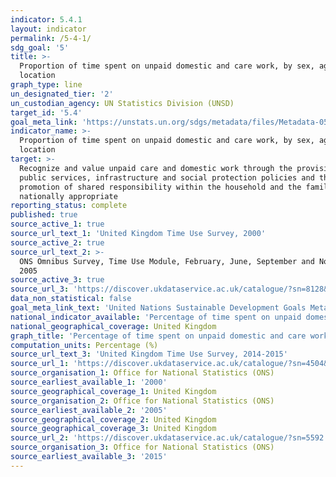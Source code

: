 ```yaml
---
indicator: 5.4.1
layout: indicator
permalink: /5-4-1/
sdg_goal: '5'
title: >-
  Proportion of time spent on unpaid domestic and care work, by sex, age and
  location
graph_type: line
un_designated_tier: '2'
un_custodian_agency: UN Statistics Division (UNSD)
target_id: '5.4'
goal_meta_link: 'https://unstats.un.org/sdgs/metadata/files/Metadata-05-04-01.pdf'
indicator_name: >-
  Proportion of time spent on unpaid domestic and care work, by sex, age and
  location
target: >-
  Recognize and value unpaid care and domestic work through the provision of
  public services, infrastructure and social protection policies and the
  promotion of shared responsibility within the household and the family as
  nationally appropriate
reporting_status: complete
published: true
source_active_1: true
source_url_text_1: 'United Kingdom Time Use Survey, 2000'
source_active_2: true
source_url_text_2: >-
  ONS Omnibus Survey, Time Use Module, February, June, September and November
  2005
source_active_3: true
source_url_3: 'https://discover.ukdataservice.ac.uk/catalogue/?sn=8128&type=Data%20catalogue'
data_non_statistical: false
goal_meta_link_text: 'United Nations Sustainable Development Goals Metadata: 5.4.1'
national_indicator_available: 'Percentage of time spent on unpaid domestic and care work, by sex'
national_geographical_coverage: United Kingdom
graph_title: 'Percentage of time spent on unpaid domestic and care work, by sex'
computation_units: Percentage (%)
source_url_text_3: 'United Kingdom Time Use Survey, 2014-2015'
source_url_1: 'https://discover.ukdataservice.ac.uk/catalogue/?sn=4504&type=Data%20catalogue'
source_organisation_1: Office for National Statistics (ONS)
source_earliest_available_1: '2000'
source_geographical_coverage_1: United Kingdom
source_organisation_2: Office for National Statistics (ONS)
source_earliest_available_2: '2005'
source_geographical_coverage_2: United Kingdom
source_geographical_coverage_3: United Kingdom
source_url_2: 'https://discover.ukdataservice.ac.uk/catalogue/?sn=5592'
source_organisation_3: Office for National Statistics (ONS)
source_earliest_available_3: '2015'
---
```

